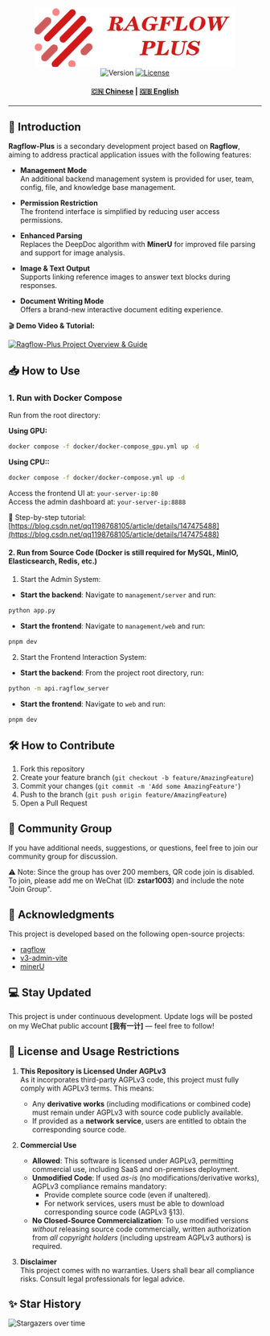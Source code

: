 <div align="center">
  <img src="docs/images/ragflow-plus.png" width="400" alt="Ragflow-Plus">
</div>

<div align="center">
  <img src="https://img.shields.io/badge/version-0.4.0-blue" alt="Version">
  <a href="LICENSE"><img src="https://img.shields.io/badge/license-AGPL3.0-green" alt="License"></a>
  <h4>
    <a href="README.md">🇨🇳 Chinese</a>
    <span> | </span>
    <a href="README_EN.md">🇬🇧 English</a>
  </h4>
</div>

---

## 🌟 Introduction

**Ragflow-Plus** is a secondary development project based on **Ragflow**, aiming to address practical application issues with the following features:

- **Management Mode**  
  An additional backend management system is provided for user, team, config, file, and knowledge base management.

- **Permission Restriction**  
  The frontend interface is simplified by reducing user access permissions.

- **Enhanced Parsing**  
  Replaces the DeepDoc algorithm with **MinerU** for improved file parsing and support for image analysis.

- **Image & Text Output**  
  Supports linking reference images to answer text blocks during responses.

- **Document Writing Mode**  
  Offers a brand-new interactive document editing experience.

🎬 **Demo Video & Tutorial:**

[![Ragflow-Plus Project Overview & Guide](https://i0.hdslb.com/bfs/archive/f7d8da4a112431af523bfb64043fe81da7dad8ee.jpg@672w_378h_1c.avif)](https://www.bilibili.com/video/BV1UJLezaEEE)

## 📥 How to Use

### 1. Run with Docker Compose

Run from the root directory:

**Using GPU:**
```bash
docker compose -f docker/docker-compose_gpu.yml up -d
```

**Using CPU::**

```bash
docker compose -f docker/docker-compose.yml up -d
```
Access the frontend UI at: `your-server-ip:80`  
Access the admin dashboard at: `your-server-ip:8888`  

📘 Step-by-step tutorial: [https://blog.csdn.net/qq1198768105/article/details/147475488](https://blog.csdn.net/qq1198768105/article/details/147475488)

#### 2. Run from Source Code (Docker is still required for MySQL, MinIO, Elasticsearch, Redis, etc.)

1. Start the Admin System:

- **Start the backend**: Navigate to `management/server` and run:
```bash
python app.py
```

- **Start the frontend**: Navigate to `management/web` and run:
```bash
pnpm dev
```

2. Start the Frontend Interaction System:
- **Start the backend**: From the project root directory, run:
```bash
python -m api.ragflow_server
```

- **Start the frontend**: Navigate to `web` and run:
```bash
pnpm dev
```

## 🛠️ How to Contribute

1. Fork this repository  
2. Create your feature branch (`git checkout -b feature/AmazingFeature`)  
3. Commit your changes (`git commit -m 'Add some AmazingFeature'`)  
4. Push to the branch (`git push origin feature/AmazingFeature`)  
5. Open a Pull Request  

## 📄 Community Group

If you have additional needs, suggestions, or questions, feel free to join our community group for discussion.

⚠️ Note: Since the group has over 200 members, QR code join is disabled. To join, please add me on WeChat (ID: **zstar1003**) and include the note "Join Group".

## 🚀 Acknowledgments

This project is developed based on the following open-source projects:

- [ragflow](https://github.com/infiniflow/ragflow)  
- [v3-admin-vite](https://github.com/un-pany/v3-admin-vite)  
- [minerU](https://github.com/opendatalab/MinerU)

## 💻 Stay Updated

This project is under continuous development. Update logs will be posted on my WeChat public account **[我有一计]** — feel free to follow!

## 📜 License and Usage Restrictions

1. **This Repository is Licensed Under AGPLv3**  
   As it incorporates third-party AGPLv3 code, this project must fully comply with AGPLv3 terms. This means:
   - Any **derivative works** (including modifications or combined code) must remain under AGPLv3 with source code publicly available.  
   - If provided as a **network service**, users are entitled to obtain the corresponding source code.

2. **Commercial Use**  
   - **Allowed**: This software is licensed under AGPLv3, permitting commercial use, including SaaS and on-premises deployment.  
   - **Unmodified Code**: If used *as-is* (no modifications/derivative works), AGPLv3 compliance remains mandatory:  
     - Provide complete source code (even if unaltered).  
     - For network services, users must be able to download corresponding source code (AGPLv3 §13).  
   - **No Closed-Source Commercialization**: To use modified versions *without* releasing source code commercially, written authorization from *all copyright holders* (including upstream AGPLv3 authors) is required.  

3. **Disclaimer**  
   This project comes with no warranties. Users shall bear all compliance risks. Consult legal professionals for legal advice.

## ✨ Star History

![Stargazers over time](https://starchart.cc/zstar1003/ragflow-plus.svg)